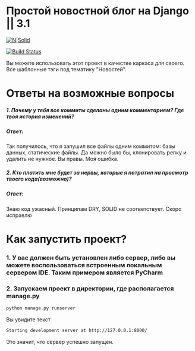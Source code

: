 # Простой новостной блог на Django || 3.1

[![N|Solid](https://habrastorage.org/getpro/habr/post_images/1d5/28e/2cb/1d528e2cb5fbc29ad16c74e5d883c371.png)](https://www.djangoproject.com/)

[![Build Status](https://travis-ci.org/joemccann/dillinger.svg?branch=master)](https://travis-ci.org/joemccann/dillinger)

Вы можете использовать этот проект в качестве каркаса для своего. Все шаблонные тэги под тематику "Новостей".

# Ответы на возможные вопросы
##### 1. Почему у тебя все коммиты сделаны одним комментарием? Где твоя история изменений?
##### Ответ:
Так получилось, что я запушил все файлы одним коммитом: базы данных, статические файлы.
Да можно было бы, клонировать репку и удалить не нужное. Вы правы. Моя ошибка. 
##### 2. Кто платить мне будет за нервы, которые я потратил на просмотр твоего кода(возможно)?
##### Ответ:
Знаю код ужасный. Принципам DRY, SOLID не соответствует.
Скоро исправлю

#    Как запустить проект?
### 1. У вас должен быть установлен либо сервер, либо вы можете воспользоваться встроенным локальным сервером IDE. Таким примером является PyCharm
### 2. Запускаем проект в директории, где располагается manage.py
```sh
python manage.py runserver
```
   Вы увидите текст  
  ```sh
  Starting development server at http://127.0.0.1:8000/
  ```
  Это значит, что сервер успешно запущен. 
  


